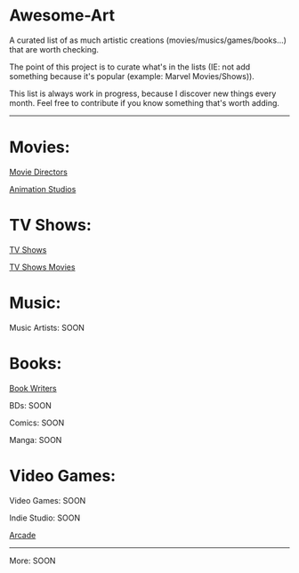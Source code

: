 # Awesome-Art

A curated list of as much artistic creations (movies/musics/games/books...) that are worth checking.

The point of this project is to curate what's in the lists (IE: not add something because it's popular (example: Marvel Movies/Shows)).

This list is always work in progress, because I discover new things every month. Feel free to contribute if you know something that's worth adding.

---

# Movies:

[Movie Directors](Movies/Movie-Directors.md)

[Animation Studios](Movies/Animation-Studios.md)

# TV Shows:

[TV Shows](TV-Shows/TV-Shows.md)

[TV Shows Movies](TV-Shows/TV-Shows-Movies.md)

# Music:

Music Artists: SOON

# Books:

[Book Writers](Books/Book-Writers.md)

BDs: SOON

Comics: SOON

Manga: SOON

# Video Games:

Video Games: SOON

Indie Studio: SOON

[Arcade](Video-Games/Arcade.md)

---

More: SOON
